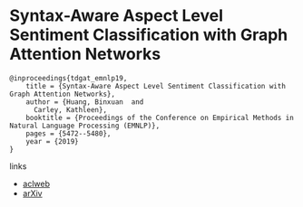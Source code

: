 # Syntax-Aware Aspect Level Sentiment Classification with Graph Attention Networks

```
@inproceedings{tdgat_emnlp19,
    title = {Syntax-Aware Aspect Level Sentiment Classification with Graph Attention Networks},
    author = {Huang, Binxuan  and
      Carley, Kathleen},
    booktitle = {Proceedings of the Conference on Empirical Methods in Natural Language Processing (EMNLP)},
    pages = {5472--5480},
    year = {2019}
}
```

links
- [aclweb](https://www.aclweb.org/anthology/D19-1549/)
- [arXiv](https://arxiv.org/abs/1909.02606)
